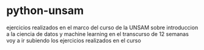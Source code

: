 # python-unsam
ejercicios realizados en el marco del curso de la UNSAM sobre introduccion a la ciencia de datos y machine learning
en el transcurso de 12 semanas voy a ir subiendo los ejercicios realizados en el curso
